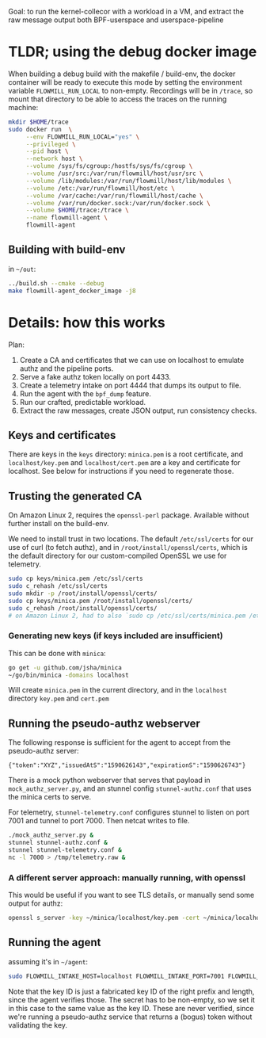 Goal: to run the kernel-collecor with a workload in a VM, and extract the raw message output both BPF-userspace and userspace-pipeline

# TLDR; using the debug docker image

When building a debug build with the makefile / build-env, the docker container will be ready to execute this mode by setting the environment variable `FLOWMILL_RUN_LOCAL` to non-empty. Recordings will be in `/trace`, so mount that directory to be able to access the traces on the running machine:

```bash
mkdir $HOME/trace
sudo docker run  \
     --env FLOWMILL_RUN_LOCAL="yes" \
     --privileged \
     --pid host \
     --network host \
     --volume /sys/fs/cgroup:/hostfs/sys/fs/cgroup \
     --volume /usr/src:/var/run/flowmill/host/usr/src \
     --volume /lib/modules:/var/run/flowmill/host/lib/modules \
     --volume /etc:/var/run/flowmill/host/etc \
     --volume /var/cache:/var/run/flowmill/host/cache \
     --volume /var/run/docker.sock:/var/run/docker.sock \
     --volume $HOME/trace:/trace \
     --name flowmill-agent \
     flowmill-agent
```

## Building with build-env

in `~/out`:
```bash
../build.sh --cmake --debug
make flowmill-agent_docker_image -j8
```

# Details: how this works

Plan: 
1. Create a CA and certificates that we can use on localhost to emulate authz and the pipeline ports.
1. Serve a fake authz token locally on port 4433.
1. Create a telemetry intake on port 4444 that dumps its output to file.
1. Run the agent with the `bpf_dump` feature.
1. Run our crafted, predictable workload.
1. Extract the raw messages, create JSON output, run consistency checks.

## Keys and certificates

There are keys in the `keys` directory: `minica.pem` is a root certificate, and `localhost/key.pem` and `localhost/cert.pem` are a key and certificate for localhost. See below for instructions if you need to regenerate those.

## Trusting the generated CA

On Amazon Linux 2, requires the `openssl-perl` package. Available without further install on the build-env.

We need to install trust in two locations. The default `/etc/ssl/certs` for our use of curl (to fetch authz), and in `/root/install/openssl/certs`, which is the default directory for our custom-compiled OpenSSL we use for telemetry.

```bash
sudo cp keys/minica.pem /etc/ssl/certs
sudo c_rehash /etc/ssl/certs
sudo mkdir -p /root/install/openssl/certs/
sudo cp keys/minica.pem /root/install/openssl/certs/
sudo c_rehash /root/install/openssl/certs/
# on Amazon Linux 2, had to also `sudo cp /etc/ssl/certs/minica.pem /etc/ssl/certs/ca-certificates.crt`
```

### Generating new keys (if keys included are insufficient)

This can be done with `minica`:
```bash
go get -u github.com/jsha/minica
~/go/bin/minica -domains localhost
```

Will create `minica.pem` in the current directory, and in the `localhost` directory `key.pem` and `cert.pem`


## Running the pseudo-authz webserver

The following response is sufficient for the agent to accept from the pseudo-authz server:
```
{"token":"XYZ","issuedAtS":"1590626143","expirationS":"1590626743"}
```

There is a mock python webserver that serves that payload in `mock_authz_server.py`, and an stunnel config `stunnel-authz.conf` that uses the minica certs to serve.

For telemetry, `stunnel-telemetry.conf` configures stunnel to listen on port 7001 and tunnel to port 7000. Then netcat writes to file.


```bash
./mock_authz_server.py &
stunnel stunnel-authz.conf &
stunnel stunnel-telemetry.conf &
nc -l 7000 > /tmp/telemetry.raw &
```

### A different server approach: manually running, with openssl

This would be useful if you want to see TLS details, or manually send some output for authz:
```bash
openssl s_server -key ~/minica/localhost/key.pem -cert ~/minica/localhost/cert.pem -accept 4433
```

## Running the agent
assuming it's in `~/agent`:
```bash
sudo FLOWMILL_INTAKE_HOST=localhost FLOWMILL_INTAKE_PORT=7001 FLOWMILL_INTAKE_NAME=localhost FLOWMILL_AUTH_KEY_ID=KFIIVU75RGHY7EC7JABW FLOWMILL_AUTH_SECRET=KFIIVU75RGHY7EC7JABW ~/agent --log-console --authz-server=https://localhost:8001 --bpf-dump-file=/tmp/bpf.raw
```

Note that the key ID is just a fabricated key ID of the right prefix and length, since the agent verifies those. The secret has to be non-empty, so we set it in this case to the same value as the key ID. These are never verified, since we're running a pseudo-authz service that returns a (bogus) token without validating the key.
